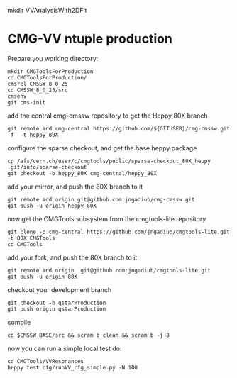   mkdir  VVAnalysisWith2DFit
  
# CMG-VV ntuple production

Prepare you working directory:

```
mkdir CMGToolsForProduction
cd CMGToolsForProduction/
cmsrel CMSSW_8_0_25
cd CMSSW_8_0_25/src
cmsenv
git cms-init
```

add the central cmg-cmssw repository to get the Heppy 80X branch

```
git remote add cmg-central https://github.com/${GITUSER}/cmg-cmssw.git -f  -t heppy_80X
```

configure the sparse checkout, and get the base heppy package

```
cp /afs/cern.ch/user/c/cmgtools/public/sparse-checkout_80X_heppy .git/info/sparse-checkout
git checkout -b heppy_80X cmg-central/heppy_80X
```

add your mirror, and push the 80X branch to it  

```  
git remote add origin git@github.com:jngadiub/cmg-cmssw.git
git push -u origin heppy_80X
```
  
now get the CMGTools subsystem from the cmgtools-lite repository  

```
git clone -o cmg-central https://github.com/jngadiub/cmgtools-lite.git -b 80X CMGTools
cd CMGTools
```
  
add your fork, and push the 80X branch to it  

```
git remote add origin  git@github.com:jngadiub/cmgtools-lite.git
git push -u origin 80X
```

checkout your development branch

```
git checkout -b qstarProduction
git push origin qstarProduction
```
  
compile  

```
cd $CMSSW_BASE/src && scram b clean && scram b -j 8
```

now you can run a simple local test do:

```
cd CMGTools/VVResonances
heppy test cfg/runVV_cfg_simple.py -N 100
```
